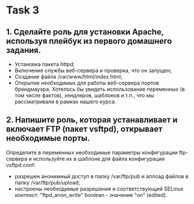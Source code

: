 # Task 3
## 1. Сделайте роль для установки Apache, используя плейбук из первого домашнего задания. 
-	Установка пакета httpd;
-	Включение службы веб-сервера и проверка, что он запущен;
-	Создание файла /var/www/html/index.html;
-	Открытие необходимых для работы веб-сервера портов брендмауэра.
Хотелось бы увидеть использование переменных (в том числе фактов), хендлеров, шаблонов и т.п., что мы рассматривали в рамках нашего курса.

## 2. Напишите роль, которая устанавливает и включает FTP (пакет vsftpd), открывает необходимые порты. 
Определите в переменных необходимые параметры конфигурации ftp-сервера и используйте их в шаблоне для файла конфигурации vsftpd.conf:
- разрешен анонимный доступ в папку /var/ftp/pub и аплоад файлов в папку /var/ftp/pub/upload;
- настроены необходимые разрешения и соответствующий SELinux контекст: "ftpd_anon_write" boolean - значение "on" (edited).

